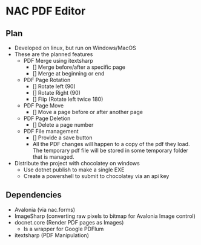 # NAC PDF Editor

## Plan
+ Developed on linux, but run on Windows/MacOS
+ These are the planned features
    + PDF Merge using itextsharp
        + [] Merge before/after a specific page
        + [] Merge at beginning or end
    + PDF Page Rotation
        + [] Rotate left (90)
        + [] Rotate Right (90)
        + [] Flip (Rotate left twice 180)
    + PDF Page Move
        + [] Move a page before or after another page
    + PDF Page Deletion
        + [] Delete a page number
    + PDF File management
        + [] Provide a save button
        + All the PDF changes will happen to a copy of the pdf they load.  The temporary pdf file will be stored in some temporary folder that is managed.
+ Distribute the project with chocolatey on windows
    + Use dotnet publish to make a single EXE
    + Create a powershell to submit to chocolatey via an api key

## Dependencies
+ Avalonia  (via nac.forms)
+ ImageSharp (converting raw pixels to bitmap for Avalonia Image control)
+ docnet.core (Render PDF pages as Images)
    + Is a wrapper for Google PDFIum
+ itextsharp (PDF Manipulation)
    